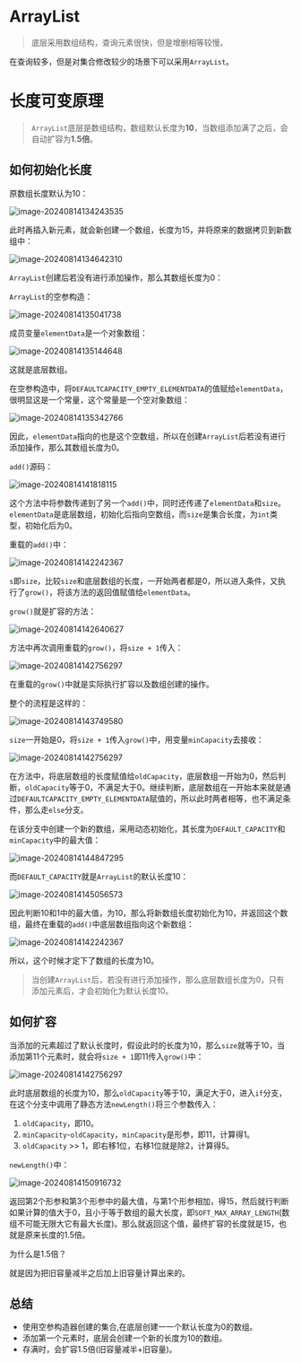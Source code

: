 # ArrayList

> 底层采用数组结构，查询元素很快，但是增删相等较慢。

在查询较多，但是对集合修改较少的场景下可以采用`ArrayList`。



# 长度可变原理

> `ArrayList`底层是数组结构，数组默认长度为**10**，当数组添加满了之后，会自动扩容为**1.5倍**。

## 如何初始化长度

原数组长度默认为10：

![image-20240814134243535](assets/image-20240814134243535.png)

此时再插入新元素，就会新创建一个数组，长度为15，并将原来的数据拷贝到新数组中：

![image-20240814134642310](assets/image-20240814134642310.png)

`ArrayList`创建后若没有进行添加操作，那么其数组长度为0：

`ArrayList`的空参构造：

![image-20240814135041738](assets/image-20240814135041738.png)

成员变量`elementData`是一个对象数组：

![image-20240814135144648](assets/image-20240814135144648.png)

这就是底层数组。

在空参构造中，将`DEFAULTCAPACITY_EMPTY_ELEMENTDATA`的值赋给`elementData`，很明显这是一个常量，这个常量是一个空对象数组：

![image-20240814135342766](assets/image-20240814135342766.png)

因此，`elementData`指向的也是这个空数组，所以在创建`ArrayList`后若没有进行添加操作，那么其数组长度为0。

`add()`源码：

![image-20240814141818115](assets/image-20240814141818115.png)

这个方法中将参数传递到了另一个`add()`中，同时还传递了`elementData`和`size`。`elementData`是底层数组，初始化后指向空数组，而`size`是集合长度，为`int`类型，初始化后为0。

重载的`add()`中：

![image-20240814142242367](assets/image-20240814142242367.png)

`s`即`size`，比较`size`和底层数组的长度，一开始两者都是0，所以进入条件，又执行了`grow()`，将该方法的返回值赋值给`elementData`。

`grow()`就是扩容的方法：

![image-20240814142640627](assets/image-20240814142640627.png)

方法中再次调用重载的`grow()`，将`size + 1`传入：

![image-20240814142756297](assets/image-20240814142756297.png)

在重载的`grow()`中就是实际执行扩容以及数组创建的操作。

整个的流程是这样的：

![image-20240814143749580](assets/image-20240814143749580.png)

`size`一开始是0，将`size + 1`传入`grow()`中，用变量`minCapacity`去接收：

![image-20240814142756297](assets/image-20240814142756297.png)

在方法中，将底层数组的长度赋值给`oldCapacity`，底层数组一开始为0，然后判断，`oldCapacity`等于0，不满足大于0。继续判断，底层数组在一开始本来就是通过`DEFAULTCAPACITY_EMPTY_ELEMENTDATA`赋值的，所以此时两者相等，也不满足条件，那么走`else`分支。

在该分支中创建一个新的数组，采用动态初始化，其长度为`DEFAULT_CAPACITY`和`minCapacity`中的最大值：

![image-20240814144847295](assets/image-20240814144847295.png)

而`DEFAULT_CAPACITY`就是`ArrayList`的默认长度10：

![image-20240814145056573](assets/image-20240814145056573.png)

因此判断10和1中的最大值，为10，那么将新数组长度初始化为10，并返回这个数组，最终在重载的`add()`中底层数组指向这个新数组：

![image-20240814142242367](assets/image-20240814142242367.png)

所以，这个时候才定下了数组的长度为10。

> 当创建`ArrayList`后，若没有进行添加操作，那么底层数组长度为0，只有添加元素后，才会初始化为默认长度10。

## 如何扩容

当添加的元素超过了默认长度时，假设此时的长度为10，那么`size`就等于10，当添加第11个元素时，就会将`size + 1`即11传入`grow()`中：

![image-20240814142756297](assets/image-20240814142756297.png)

此时底层数组的长度为10，那么`oldCapacity`等于10，满足大于0，进入`if`分支，在这个分支中调用了静态方法`newLength()`将三个参数传入：

1. `oldCapacity`，即10。
2. `minCapacity`-`oldCapacity`，`minCapacity`是形参，即11，计算得1。
3. `oldCapacity` >> 1，即右移1位，右移1位就是除2，计算得5。

`newLength()`中：

![image-20240814150916732](assets/image-20240814150916732.png)

返回第2个形参和第3个形参中的最大值，与第1个形参相加，得15，然后就行判断如果计算的值大于0，且小于等于数组的最大长度，即`SOFT_MAX_ARRAY_LENGTH`(数组不可能无限大它有最大长度)。那么就返回这个值，最终扩容的长度就是15，也就是原来长度的1.5倍。

为什么是1.5倍？

就是因为把旧容量减半之后加上旧容量计算出来的。

## 总结

- 使用空参构造器创建的集合,在底层创建一一个默认长度为0的数组。
- 添加第一个元素时，底层会创建一个新的长度为10的数组。
- 存满时，会扩容1.5倍(旧容量减半+旧容量)。
